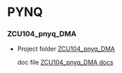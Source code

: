# PYNQ

### ZCU104_pnyq_DMA

- Project folder [ZCU104_pnyq_DMA](https://github.com/YangcyXiang/FPGA/tree/master/PYNQ/ZCU104_pnyq_DMA)

  doc file [ZCU104_pnyq_DMA docs](https://github.com/YangcyXiang/FPGA/tree/master/docs/PYNQ-ZCU104_pynq_DMA.md)